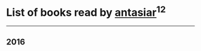 # List of books read by [antasiar](http://vk.com/id68827372)<sup>12</sup>
---

## 2016


























